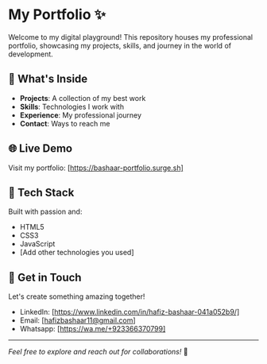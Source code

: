 # My Portfolio ✨

Welcome to my digital playground! This repository houses my professional portfolio, showcasing my projects, skills, and journey in the world of development.

## 🎯 What's Inside

- **Projects**: A collection of my best work
- **Skills**: Technologies I work with
- **Experience**: My professional journey
- **Contact**: Ways to reach me

## 🌐 Live Demo

Visit my portfolio: [https://bashaar-portfolio.surge.sh]

## 🚀 Tech Stack

Built with passion and:
- HTML5
- CSS3
- JavaScript
- [Add other technologies you used]

## 📮 Get in Touch

Let's create something amazing together!

- LinkedIn: [https://www.linkedin.com/in/hafiz-bashaar-041a052b9/]
- Email: [hafizbashaar11@gmail.com]
- Whatsapp: [https://wa.me/+923366370799]

---

*Feel free to explore and reach out for collaborations!* 💫